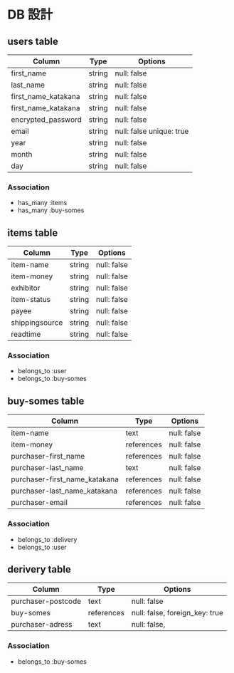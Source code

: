 # DB 設計

## users table

| Column              | Type                | Options                   |
|---------------------|---------------------|---------------------------|
| first_name          | string              | null: false               |
| last_name           | string              | null: false               |
| first_name_katakana | string              | null: false               |
| first_name_katakana | string              | null: false               |
| encrypted_password  | string              | null: false               |
| email               | string              | null: false unique: true  |
| year                | string              | null: false               |
| month               | string              | null: false               |
| day                 | string              | null: false               |

### Association

* has_many :items
* has_many :buy-somes


## items table

| Column                              | Type       | Options                        |
|-------------------------------------|------------|--------------------------------|
| item-name                           | string     | null: false                    |
| item-money                          | string     | null: false                    |
| exhibitor                           | string     | null: false                    |
| item-status                         | string     | null: false                    |
| payee                               | string     | null: false                    |
| shippingsource                      | string     | null: false                    |
| readtime                            | string     | null: false                    |

### Association

- belongs_to :user
- belongs_to :buy-somes

## buy-somes table

| Column      | Type       | Options                         |
|-------------|------------|---------------------------------|
| item-name                     | text       | null: false   |
| item-money                    | references | null: false   |
| purchaser-first_name          | references | null: false   |
| purchaser-last_name           | text       | null: false   |
| purchaser-first_name_katakana | references | null: false   |
| purchaser-last_name_katakana  | references | null: false   |
| purchaser-email               | references | null: false   |


### Association

- belongs_to :delivery
- belongs_to :user

## derivery table

| Column                 | Type       | Options                        |
|------------------------|------------|--------------------------------|
| purchaser-postcode     | text       | null: false                    |
| buy-somes              | references | null: false, foreign_key: true |
| purchaser-adress       | text       | null: false,                   |


### Association

- belongs_to :buy-somes